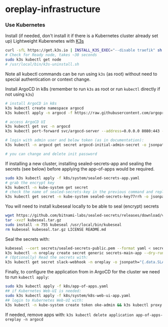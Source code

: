 # oreplay-infrastructure

### Use Kubernetes

Install (if needed, don't install it if there is a Kubernetes cluster already set up) Lightweight Kuberenetes with [K3s](https://docs.k3s.io/installation)

```bash
curl -sfL https://get.k3s.io | INSTALL_K3S_EXEC="--disable traefik" sh -
# Check for Ready node, takes ~30 seconds 
sudo k3s kubectl get node 
# /usr/local/bin/k3s-uninstall.sh
```

Note all kubectl commands can be run using `k3s` (as root) without need to special authentication or context change.

Install ArgoCD in k8s (remember to run `k3s` as root or run `kubectl` directly if not using `k3s`)

```bash
# install ArgoCD in k8s
k3s kubectl create namespace argocd
k3s kubectl apply -n argocd -f https://raw.githubusercontent.com/argoproj/argo-cd/stable/manifests/install.yaml

# access ArgoCD UI
k3s kubectl get svc -n argocd
k3s kubectl port-forward svc/argocd-server --address=0.0.0.0 8080:443 -n argocd

# login with admin user and below token (as in documentation):
k3s kubectl -n argocd get secret argocd-initial-admin-secret -o jsonpath="{.data.password}" | base64 --decode && echo

# you can change and delete init password
```

If installing a new cluster, installing sealed-secrets-app and sealing the secrets (see below) before applying the app-of-apps would be required.

```bash
sudo k3s kubectl apply -f k8s/system/sealed-secrets-app.yaml
# grab the encrypt key
k3s kubectl -n kube-system get secret
# check the name of sealed-secrets-key in the previous command and replace it in the next one
k3s kubectl get secret -n kube-system sealed-secrets-key77rrh -o jsonpath="{.data['tls\.crt']}" | base64 -d > oreplay-secrets/sealed-secrets-public.pem
```

You will need to install kubeseal locally to be able to seal (encrypt) secrets

```bash
wget https://github.com/bitnami-labs/sealed-secrets/releases/download/v0.17.5/kubeseal-0.17.5-linux-amd64.tar.gz -O kubeseal.tar.gz
tar -xvzf kubeseal.tar.gz
sudo install -m 755 kubeseal /usr/local/bin/kubeseal
rm kubeseal kubeseal.tar.gz LICENSE README.md
```

Seal the secrets with:

```bash
kubeseal --cert secrets/sealed-secrets-public.pem --format yaml < secrets/slack-webhook-secrets.yaml > k8s/apps/post-sync/sealed-secrets-slack-webhook.yaml
k3s kubectl -n oreplay create secret generic secrets-main-app --dry-run=client --from-env-file="oreplay-secrets/oreplay.env" --output json | kubeseal --cert secrets/sealed-secrets-public.pem --format yaml | tee k8s/apps/sealed-secrets-main-app.yaml
# (Optionally) Read the secrets with:
k3s kubectl get secret slack-webhook -n oreplay -o jsonpath="{.data.SLACK_WEBHOOK_URL}" | base64 -d
```

Finally, to configure the application from in ArgoCD for the cluster we need to run `kubectl apply`:

```bash
sudo k3s kubectl apply -f k8s/app-of-apps.yaml
## if Kubernetes Web-UI is needed:
sudo k3s kubectl apply -f k8s/system/k8s-web-ui-app.yaml
## login to Kubernetes Web-UI with:
k3s kubectl -n kube-system create token oke-admin && k3s kubectl proxy --address=0.0.0.0
```

If needed, remove apps with: `k3s kubectl delete application app-of-apps-oreplay -n argocd`

